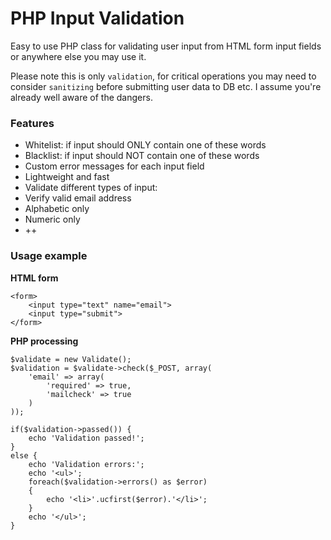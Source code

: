 # PHP Input Validation

Easy to use PHP class for validating user input from HTML form input fields or anywhere else you may use it.

Please note this is only `validation`, for critical operations you may need to consider `sanitizing` before submitting user data to DB etc. I assume you're already well aware of the dangers.

### Features

- Whitelist: if input should ONLY contain one of these words
- Blacklist: if input should NOT contain one of these words
- Custom error messages for each input field
- Lightweight and fast
- Validate different types of input:
 - Verify valid email address
 - Alphabetic only
 - Numeric only
 - ++

### Usage example

**HTML form**
```
<form>
    <input type="text" name="email">
    <input type="submit">
</form>
```
**PHP processing**
```
$validate = new Validate();
$validation = $validate->check($_POST, array(
    'email' => array(
        'required' => true,
        'mailcheck' => true
    )
));

if($validation->passed()) {
    echo 'Validation passed!';
}
else {
    echo 'Validation errors:';
    echo '<ul>';
    foreach($validation->errors() as $error)
    {
        echo '<li>'.ucfirst($error).'</li>';
    }
    echo '</ul>';
}
```
